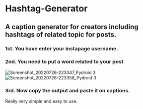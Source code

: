 # Hashtag-Generator
## A caption generator for creators including hashtags of related topic for posts.

### 1st. You have enter your instapage username.
### 2nd. You need to put a word related to your post
![Screenshot_20220726-223347_Pydroid 3](https://user-images.githubusercontent.com/65233567/181069664-2a6721bd-4c35-4634-8119-040a988c3833.jpg)
![Screenshot_20220726-223358_Pydroid 3](https://user-images.githubusercontent.com/65233567/181069682-7005fe1b-e244-4a2b-a634-3c678d115524.jpg)


### 3rd. Now copy the output and paste it on captions.
Really very simple and easy to use.
